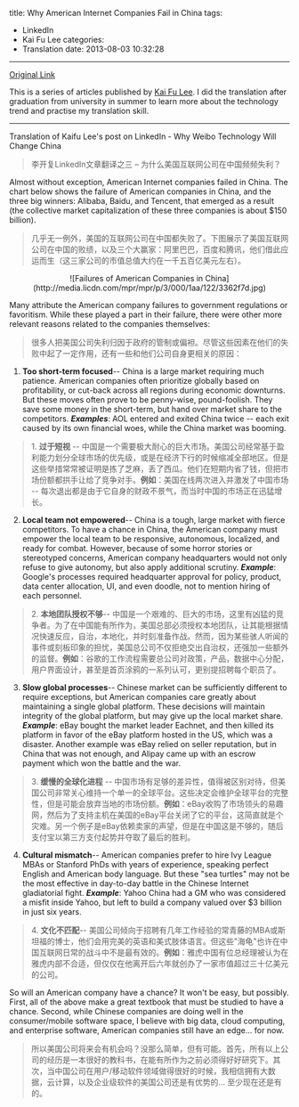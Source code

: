 title: Why American Internet Companies Fail in China
tags:
  - LinkedIn
  - Kai Fu Lee
categories:
  - Translation
date: 2013-08-03 10:32:28
---
[Original Link](https://www.linkedin.com/today/post/article/20121003151524-416648-why-american-internet-companies-fail-in-china)

This is a series of articles published by [Kai Fu Lee](https://www.linkedin.com/profile/view?id=416648&authType=name&authToken=GZNe&ref=CONTENT&goback=%2Empd2_*1_*1_*1_*1_*1_*1_20121002150727*5416648*5the*5chinese*5user*5is*5more*5like*5you*5than*5you*5think&trk=mp-ph-pn). I did the translation after graduation from university in summer to learn more about the technology trend and practise my translation skill.

---

Translation of Kaifu Lee's post on LinkedIn - Why Weibo Technology Will Change China
>李开复LinkedIn文章翻译之三 – 为什么美国互联网公司在中国频频失利？

Almost without exception, American Internet companies failed in China. The chart below shows the failure of American companies in China, and the three big winners: Alibaba, Baidu, and Tencent, that emerged as a result (the collective market capitalization of these three companies is about $150 billion).
>几乎无一例外，美国的互联网公司在中国都失败了。下图展示了美国互联网公司在中国的败绩，以及三个大赢家：阿里巴巴，百度和腾讯，他们借此应运而生（这三家公司的市值总值大约在一千五百亿美元左右）。

<center>![Failures of American Companies in China](http://media.licdn.com/mpr/mpr/p/3/000/1aa/122/3362f7d.jpg)</center>

Many attribute the American company failures to government regulations or favoritism. While these played a part in their failure, there were other more relevant reasons related to the companies themselves:
>​很多人把美国公司失利归因于政府的管制或偏袒。尽管这些因素在他们的失败中起了一定作用，还有一些和他们公司自身更相关的原因：

1.  **Too short-term focused**-- China is a large market requiring much patience. American companies often prioritize globally based on profitability, or cut-back across all regions during economic downturns. But these moves often prove to be penny-wise, pound-foolish. They save some money in the short-term, but hand over market share to the competitors. _**Examples**_: AOL entered and exited China twice -- each exit caused by its own financial woes, while the China market was booming.
>1\.  **过于短视** -- 中国是一个需要极大耐心的巨大市场。美国公司经常基于盈利能力划分全球市场的优先级，或是在经济下行的时候缩减全部地区。但是这些举措常常被证明是拣了芝麻，丢了西瓜。他们在短期内省了钱，但把市场份额都拱手让给了竞争对手。**例如**：美国在线两次进入并激发了中国市场 -- 每次退出都是由于它自身的财政不景气，而当时中国的市场正在迅猛增长。

2.  **Local team not empowered**-- China is a tough, large market with fierce competitors. To have a chance in China, the American company must empower the local team to be responsive, autonomous, localized, and ready for combat. However, because of some horror stories or stereotyped concerns, American company headquarters would not only refuse to give autonomy, but also apply additional scrutiny. _**Example**_: Google's processes required headquarter approval for policy, product, data center allocation, UI, and even doodle, not to mention hiring of each personnel.
>2\.  **本地团队授权不够**-- 中国是一个艰难的、巨大的市场，这里有凶猛的竞争者。为了在中国能有所作为，美国总部必须授权本地团队，让其能根据情况快速反应，自治，本地化，并时刻准备作战。然而，因为某些骇人听闻的事件或刻板印象的担忧，美国总公司不仅拒绝交出自治权，还强加一些额外的监督。**例如**：谷歌的工作流程需要总公司对政策，产品，数据中心分配，用户界面设计，甚至是首页涂鸦的一系列认可，更别提招聘每个职员了。

3.  **Slow global processes**-- Chinese market can be sufficiently different to require exceptions, but American companies care greatly about maintaining a single global platform. These decisions will maintain integrity of the global platform, but may give up the local market share. _**Example**_: eBay bought the market leader Eachnet, and then killed its platform in favor of the eBay platform hosted in the US, which was a disaster. Another example was eBay relied on seller reputation, but in China that was not enough, and Alipay came up with an escrow payment which won the battle and the war.
>3\.  **缓慢的全球化进程** -- 中国市场有足够的差异性，值得被区别对待，但美国公司非常关心维持一个单一的全球平台。这些决定会维护全球平台的完整性，但是可能会放弃当地的市场份额。**例如**：eBay收购了市场领头的易趣网，然后为了支持主机在美国的eBay平台关闭了它的平台，这简直就是个灾难。另一个例子是eBay依赖卖家的声望，但是在中国这是不够的，随后支付宝以第三方支付起势并夺取了最后的胜利。

4.  **Cultural mismatch**-- American companies prefer to hire Ivy League MBAs or Stanford PhDs with years of experience, speaking perfect English and American body language. But these "sea turtles" may not be the most effective in day-to-day battle in the Chinese Internet gladiatorial fight. _**Example**_: Yahoo China had a GM who was considered a misfit inside Yahoo, but left to build a company valued over $3 billion in just six years.
>4\.  **文化不匹配**-- 美国公司倾向于招聘有几年工作经验的常青藤的MBA或斯坦福的博士，他们会用完美的英语和美式肢体语言。但这些"海龟"也许在中国互联网日常的战斗中不是最有效的。**例如**：雅虎中国有位总经理被认为在雅虎内部不合适，但仅仅在他离开后六年就创办了一家市值超过三十亿美元的公司。

So will an American company have a chance? It won't be easy, but possibly. First, all of the above make a great textbook that must be studied to have a chance. Second, while Chinese companies are doing well in the consumer/mobile software space, I believe with big data, cloud computing, and enterprise software, American companies still have an edge... for now.
>所以美国公司将来会有机会吗？没那么简单，但有可能。首先，所有以上公司的经历是一本很好的教科书，在能有所作为之前必须得好好研究下。其次，当中国公司在用户/移动软件领域做得很好的时候，我相信拥有大数据，云计算，以及企业级软件的美国公司还是有优势的... 至少现在还是有的。
